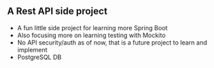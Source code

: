 <h2>A Rest API side project</h2>
<ul>
    <li>A fun little side project for learning more Spring Boot</li>
    <li>Also focusing more on learning testing with Mockito</li>
    <li>No API security/auth as of now, that is a future project to learn and implement</li>
    <li>PostgreSQL DB</li>
</ul>